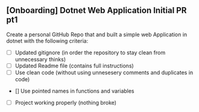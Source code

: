 ## [Onboarding] Dotnet Web Application Initial PR pt1
Create a personal GitHub Repo that and built a simple web Application in dotnet with the following criteria:

- [ ] Updated gitignore (in order the repository to stay clean from unnecessary thinks)
- [ ] Updated Readme file (contains full instructions)
- [ ] Use clean code (without using unnesesery comments and duplicates in code)
- []  Use pointed names in functions and variables 
- [ ] Project working properly (nothing broke)
